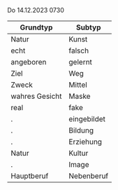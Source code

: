 Do 14.12.2023 0730

Grundtyp | Subtyp
---|---
Natur | Kunst
echt | falsch
angeboren | gelernt
Ziel | Weg
Zweck | Mittel
wahres Gesicht | Maske
real | fake
. | eingebildet
. | Bildung
. | Erziehung
Natur | Kultur
. | Image
Hauptberuf | Nebenberuf
